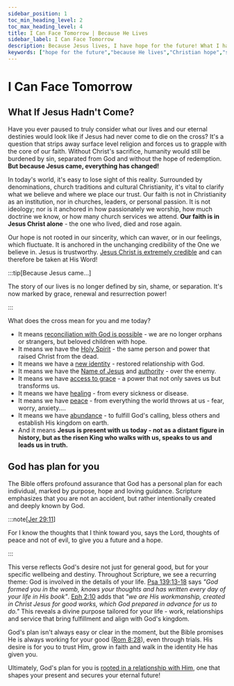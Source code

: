 ```yaml
---
sidebar_position: 1
toc_min_heading_level: 2
toc_max_heading_level: 4
title: I Can Face Tomorrow | Because He Lives
sidebar_label: I Can Face Tomorrow
description: Because Jesus lives, I have hope for the future! What I have I can give to others freely - a declaration of hope, resilience and purpose rooted in the living Christ. It echoes the heart of the famous hymn 'Because He Lives'
keywords: ["hope for the future","because He lives","Christian hope","strength for today, hope for tomorrow","living without fear","faith in uncertain times","anchored in the resurrection","Jesus is alive - so I can keep going"]
---
```



# I Can Face Tomorrow

## What If Jesus Hadn't Come?

Have you ever paused to truly consider what our lives and our eternal destinies would look like
if Jesus had never come to die on the cross? It's a question that strips away surface level religion
and forces us to grapple with the core of our faith. Without Christ's sacrifice, humanity would
still be burdened by sin, separated from God and without the hope of redemption. **But because Jesus
came, everything has changed!**

In today's world, it's easy to lose sight of this reality. Surrounded by denominations, church
traditions and cultural Christianity, it's vital to clarify what we believe and where we
place our trust. Our faith is not in Christianity as an institution, nor in churches, leaders,
or personal passion. It is not ideology; nor is it anchored in how passionately we
worship, how much doctrine we know, or how many church services we attend. **Our faith
is in Jesus Christ alone** - the one who lived, died and rose again. 

Our hope is not rooted in our sincerity, which can waver, or in our feelings, which fluctuate.
It is anchored in the unchanging credibility of the One we believe in. Jesus is trustworthy.
[Jesus Christ is extremely credible](../crediblilty/is-jesus-alive.md) and can therefore be taken at His Word!

:::tip[Because Jesus came...]

The story of our lives is no longer defined by sin, shame, or separation. It's now marked by grace,
renewal and resurrection power!

:::

What does the cross mean for you and me today?

- It means [reconciliation with God is possible](./salvation-and-redemption.md) - we are no longer orphans or strangers, but beloved children with hope.
- It means we have the [Holy Spirit](./the-holy-spirit.md) - the same person and power that raised Christ from the dead.
- It means we have a [new identity](./new-identity-in-christ.mdx) - restored relationship with God.
- It means we have the [Name of Jesus](./the-name-of-jesus.md) and [authority](./authority-of-the-believer.md) - over the enemy.
- It means we have [access to grace](./grace-and-empowerment.md) - a power that not only saves us but transforms us.
- It means we have [healing](./healing.mdx) - from every sickness or disease.
- It means we have [peace](./unshakeable-peace.md) - from everything the world throws at us - fear, worry, anxiety....
- It means we have [abundance](./provision-and-abundance.md) - to fulfill God's calling, bless others and establish His kingdom on earth.
- And it means **Jesus is present with us today - not as a distant figure in history, but as the risen King who walks with us, speaks to us and leads us in truth.**

## God has plan for you

The Bible offers profound assurance that God has a personal plan for each individual, marked by
purpose, hope and loving guidance. Scripture emphasizes that you are not an accident, but rather
intentionally created and deeply known by God. 

:::note[[Jer 29:11](https://www.biblegateway.com/passage/?search=Jeremiah%2029%3A11&version=NKJV)]

For I know the thoughts that I think toward you, says the Lord, thoughts of peace and not of evil, to
give you a future and a hope.

:::

This verse reflects God's desire not just for general good, but for your specific wellbeing and destiny. Throughout Scripture,
we see a recurring theme: God is involved in the details of your life.
[Psa 139:13-18](https://www.biblegateway.com/passage/?search=psa%20139%3A13-18&version=NKJV) says *"God formed you in the womb, knows your
thoughts and has written every day of your life in His book"*.
[Eph 2:10](https://www.biblegateway.com/passage/?search=eph%202%3A10&version=NKJV) adds that *"we are His workmanship, created in Christ
Jesus for good works, which God prepared in advance for us to do."* This reveals a divine purpose tailored for your life - work,
relationships and service that bring fulfillment and align with God's kingdom.

God's plan isn't always easy or clear in the moment, but the Bible promises He is always working for your good
([Rom 8:28](https://www.biblegateway.com/passage/?search=rom%208%3A28&version=NKJV)), even through trials. His desire is for
you to trust Him, grow in faith and walk in the identity He has given you. 

Ultimately, God's plan for you is [rooted in a relationship with Him](./new-identity-in-christ.mdx), one that shapes your present and secures your eternal future!


